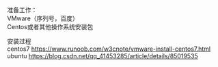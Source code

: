 准备工作：  
VMware（序列号，百度）  
Centos或者其他操作系统安装包  

安装过程  
centos7
https://www.runoob.com/w3cnote/vmware-install-centos7.html
ubuntu
https://blog.csdn.net/qq_41453285/article/details/85019535